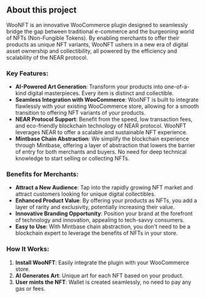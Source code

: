 ## About this project

WooNFT is an innovative WooCommerce plugin designed to seamlessly bridge the gap between traditional e-commerce and the burgeoning world of NFTs (Non-Fungible Tokens). By enabling merchants to offer their products as unique NFT variants, WooNFT ushers in a new era of digital asset ownership and collectibility, all powered by the efficiency and scalability of the NEAR protocol.

### **Key Features:**

- **AI-Powered Art Generation**: Transform your products into one-of-a-kind digital masterpieces. Every item is distinct and collectible.
- **Seamless Integration with WooCommerce**: WooNFT is built to integrate flawlessly with your existing WooCommerce store, allowing for a smooth transition to offering NFT variants of your products.
- **NEAR Protocol Support**: Benefit from the speed, low transaction fees, and eco-friendly blockchain technology of NEAR protocol. WooNFT leverages NEAR to offer a scalable and sustainable NFT experience.
- **Mintbase Chain Abstraction**: We simplify the blockchain experience through Mintbase, offering a layer of abstraction that lowers the barrier of entry for both merchants and buyers. No need for deep technical knowledge to start selling or collecting NFTs.

### **Benefits for Merchants:**

- **Attract a New Audience**: Tap into the rapidly growing NFT market and attract customers looking for unique digital collectibles.
- **Enhanced Product Value**: By offering your products as NFTs, you add a layer of rarity and exclusivity, potentially increasing their value.
- **Innovative Branding Opportunity**: Position your brand at the forefront of technology and innovation, appealing to tech-savvy consumers.
- **Easy to Use**: With Mintbase chain abstraction, you don't need to be a blockchain expert to leverage the benefits of NFTs in your store.

### **How It Works:**

1. **Install WooNFT**: Easily integrate the plugin with your WooCommerce store.
2. **AI Generates Art**: Unique art for each NFT based on your product.
3. **User mints the NFT**: Wallet is created seamlessly, no need to pay any gas or fees.